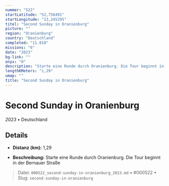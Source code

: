 ```yaml
---
nummer: "522"
startLatitude: "52,756491"
startLongitude: "13,245295"
titel: "Second Sunday in Oranienburg"
picture: ""
region: "Oranienburg"
country: "Deutschland"
completed: "11.010"
missions: "6"
date: "2023"
bg-link: ""
onyx: "0"
description: "Starte eine Runde durch Oranienburg. Die Tour beginnt in der Bernauer Straße"
lengthKMeters: "1,29"
umap: ""
title: "Second Sunday in Oranienburg"
---
```

# Second Sunday in Oranienburg

*2023* • Deutschland



## Details
- **Distanz (km):** 1,29



- **Beschreibung:** Starte eine Runde durch Oranienburg. Die Tour beginnt in der Bernauer Straße



> Datei: `000522_second-sunday-in-oranienburg_2023.md` • #000522 • Slug: `second-sunday-in-oranienburg`
